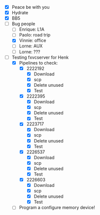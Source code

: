 - [x] Peace be with you
- [x] Hydrate
- [x] BB5
- [ ] Bug people
  - [ ] Enrique: L1A
  - [ ] Paolo: road trip
  - [x] Vinnie: office
  - [ ] Lorne: AUX
  - [ ] Lorne: ???
- [ ] Testing fxvcserver for Henk
  - [x] Pipelines to check:
    - [x] 2222192
      - [x] Download
      - [x] scp
      - [x] Delete unused
      - [x] Test
    - [x] 2222395
      - [x] Download
      - [x] scp
      - [x] Delete unused
      - [x] Test
    - [x] 2223717
      - [x] Download
      - [x] scp
      - [x] Delete unused
      - [x] Test
    - [x] 2226537
      - [x] Download
      - [x] scp
      - [x] Delete unused
      - [x] Test
    - [x] 2226603
      - [x] Download
      - [x] scp
      - [x] Delete unused
      - [x] Test
  - [ ] Program a configure memory device!

